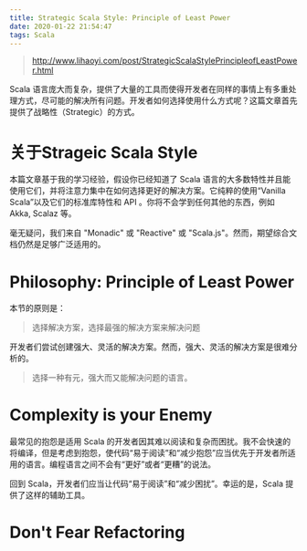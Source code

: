 ```yaml
---
title: Strategic Scala Style: Principle of Least Power
date: 2020-01-22 21:54:47
tags: Scala
---
```


> http://www.lihaoyi.com/post/StrategicScalaStylePrincipleofLeastPower.html

Scala 语言庞大而复杂，提供了大量的工具而使得开发者在同样的事情上有多重处理方式，尽可能的解决所有问题。开发者如何选择使用什么方式呢？这篇文章首先 提供了战略性（Strategic）的方式。

<!-- more -->

# 关于Strageic Scala Style
本篇文章基于我的学习经验，假设你已经知道了 Scala 语言的大多数特性并且能使用它们，并将注意力集中在如何选择更好的解决方案。它纯粹的使用“Vanilla Scala”以及它们的标准库特性和 API 。你将不会学到任何其他的东西，例如 Akka, Scalaz 等。

毫无疑问，我们来自 "Monadic" 或 "Reactive" 或 "Scala.js"。然而，期望综合文档仍然是足够广泛适用的。

# Philosophy: Principle of Least Power
本节的原则是：

> 选择解决方案，选择最强的解决方案来解决问题

开发者们尝试创建强大、灵活的解决方案。然而，强大、灵活的解决方案是很难分析的。

> 选择一种有元，强大而又能解决问题的语言。

# Complexity is your Enemy
最常见的抱怨是适用 Scala 的开发者因其难以阅读和复杂而困扰。我不会快速的将编译，但是考虑到抱怨，使代码“易于阅读”和“减少抱怨”应当优先于开发者所适用的语言。编程语言之间不会有“更好”或者“更糟”的说法。

回到 Scala，开发者们应当让代码“易于阅读”和“减少困扰”。幸运的是，Scala 提供了这样的辅助工具。

# Don't Fear Refactoring

